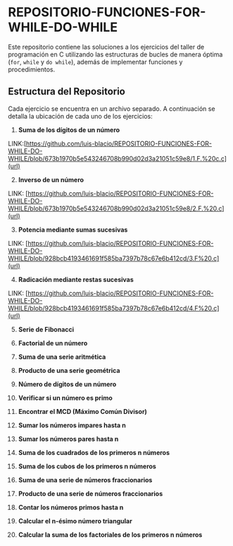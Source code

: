 # REPOSITORIO-FUNCIONES-FOR-WHILE-DO-WHILE
Este repositorio contiene las soluciones a los ejercicios del taller de programación en C utilizando las estructuras de bucles de manera óptima (`for`, `while` y `do while`), además de implementar funciones y procedimientos.

## Estructura del Repositorio

Cada ejercicio se encuentra en un archivo separado. A continuación se detalla la ubicación de cada uno de los ejercicios:

1. **Suma de los dígitos de un número**

LINK:[https://github.com/luis-blacio/REPOSITORIO-FUNCIONES-FOR-WHILE-DO-WHILE/blob/673b1970b5e543246708b990d02d3a21051c59e8/1.F.%20c.c](url)


   
2. **Inverso de un número**

LINK: [https://github.com/luis-blacio/REPOSITORIO-FUNCIONES-FOR-WHILE-DO-WHILE/blob/673b1970b5e543246708b990d02d3a21051c59e8/2.F.%20.c](url)



3. **Potencia mediante sumas sucesivas**

LINK: [https://github.com/luis-blacio/REPOSITORIO-FUNCIONES-FOR-WHILE-DO-WHILE/blob/928bcb4193461691f585ba7397b78c67e6b412cd/3.F%20.c](url)


   
4. **Radicación mediante restas sucesivas**


LINK: [https://github.com/luis-blacio/REPOSITORIO-FUNCIONES-FOR-WHILE-DO-WHILE/blob/928bcb4193461691f585ba7397b78c67e6b412cd/4.F%20.c](url)




5. **Serie de Fibonacci**


  
6. **Factorial de un número**



7. **Suma de una serie aritmética**



8. **Producto de una serie geométrica**


 
9. **Número de dígitos de un número**



10. **Verificar si un número es primo**



11. **Encontrar el MCD (Máximo Común Divisor)**



12. **Sumar los números impares hasta n**



13. **Sumar los números pares hasta n**



14. **Suma de los cuadrados de los primeros n números**



15. **Suma de los cubos de los primeros n números**



16. **Suma de una serie de números fraccionarios**



17. **Producto de una serie de números fraccionarios**



18. **Contar los números primos hasta n**



19. **Calcular el n-ésimo número triangular**



20. **Calcular la suma de los factoriales de los primeros n números**


